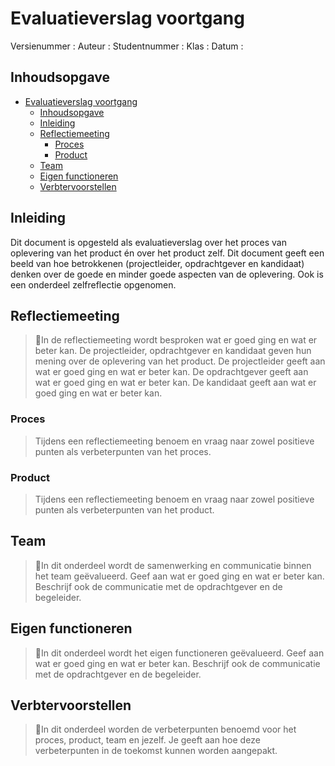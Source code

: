 # Evaluatieverslag voortgang

Versienummer :
Auteur :
Studentnummer :
Klas :
Datum :

<div style="page-break-after: always;"></div>

## Inhoudsopgave

- [Evaluatieverslag voortgang](#evaluatieverslag-voortgang)
  - [Inhoudsopgave](#inhoudsopgave)
  - [Inleiding](#inleiding)
  - [Reflectiemeeting](#reflectiemeeting)
    - [Proces](#proces)
    - [Product](#product)
  - [Team](#team)
  - [Eigen functioneren](#eigen-functioneren)
  - [Verbtervoorstellen](#verbtervoorstellen)

<div style="page-break-after: always;"></div>

## Inleiding

Dit document is opgesteld als evaluatieverslag over het proces van oplevering van het product én over het product zelf. Dit document geeft een beeld van hoe betrokkenen (projectleider, opdrachtgever en kandidaat) denken over de goede en minder goede aspecten van de oplevering. Ook is een onderdeel zelfreflectie opgenomen.

## Reflectiemeeting

>:memo:In de reflectiemeeting wordt besproken wat er goed ging en wat er beter kan. De projectleider, opdrachtgever en kandidaat geven hun mening over de oplevering van het product. De projectleider geeft aan wat er goed ging en wat er beter kan. De opdrachtgever geeft aan wat er goed ging en wat er beter kan. De kandidaat geeft aan wat er goed ging en wat er beter kan.

### Proces

>Tijdens een reflectiemeeting benoem en vraag naar zowel positieve punten als verbeterpunten van het proces.

### Product

>Tijdens een reflectiemeeting benoem en vraag naar zowel positieve punten als verbeterpunten van het product.

## Team

>:memo:In dit onderdeel wordt de samenwerking en communicatie binnen het team geëvalueerd. Geef aan wat er goed ging en wat er beter kan. Beschrijf ook de communicatie met de opdrachtgever en de begeleider.

## Eigen functioneren

>:memo:In dit onderdeel wordt het eigen functioneren geëvalueerd. Geef aan wat er goed ging en wat er beter kan. Beschrijf ook de communicatie met de opdrachtgever en de begeleider.

## Verbtervoorstellen

>:memo:In dit onderdeel worden de verbeterpunten benoemd voor het proces, product, team en jezelf. Je geeft aan hoe deze verbeterpunten in de toekomst kunnen worden aangepakt.




